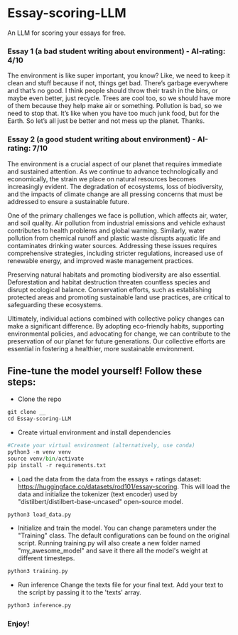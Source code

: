 # Essay-scoring-LLM
An LLM for scoring your essays for free.


### Essay 1 (a bad student writing about environment) - AI-rating: 4/10

The environment is like super important, you know? Like, we need to keep it clean and stuff because if not, things get bad. There’s garbage everywhere and that’s no good. I think people should throw their trash in the bins, or maybe even better, just recycle. Trees are cool too, so we should have more of them because they help make air or something. Pollution is bad, so we need to stop that. It’s like when you have too much junk food, but for the Earth. So let’s all just be better and not mess up the planet. Thanks.

### Essay 2 (a good student writing about environment) - AI-rating: 7/10

The environment is a crucial aspect of our planet that requires immediate and sustained attention. As we continue to advance technologically and economically, the strain we place on natural resources becomes increasingly evident. The degradation of ecosystems, loss of biodiversity, and the impacts of climate change are all pressing concerns that must be addressed to ensure a sustainable future.

One of the primary challenges we face is pollution, which affects air, water, and soil quality. Air pollution from industrial emissions and vehicle exhaust contributes to health problems and global warming. Similarly, water pollution from chemical runoff and plastic waste disrupts aquatic life and contaminates drinking water sources. Addressing these issues requires comprehensive strategies, including stricter regulations, increased use of renewable energy, and improved waste management practices.

Preserving natural habitats and promoting biodiversity are also essential. Deforestation and habitat destruction threaten countless species and disrupt ecological balance. Conservation efforts, such as establishing protected areas and promoting sustainable land use practices, are critical to safeguarding these ecosystems.

Ultimately, individual actions combined with collective policy changes can make a significant difference. By adopting eco-friendly habits, supporting environmental policies, and advocating for change, we can contribute to the preservation of our planet for future generations. Our collective efforts are essential in fostering a healthier, more sustainable environment.


## Fine-tune the model yourself! Follow these steps:
* Clone the repo
```python
git clone __
cd Essay-scoring-LLM
```
* Create virtual environment and install dependencies
```python
#Create your virtual environment (alternatively, use conda)
python3 -m venv venv
source venv/bin/activate
pip install -r requirements.txt
```
* Load the data from the data from the essays + ratings dataset: https://huggingface.co/datasets/rod101/essay-scoring.
This will load the data and initialize the tokenizer (text encoder) used by "distilbert/distilbert-base-uncased" open-source model.
```python
python3 load_data.py
```
* Initialize and train the model.
You can change parameters under the "Training" class. The default configurations can be found on the original script.
Running training.py will also create a new folder named "my_awesome_model" and save it there all the model's weight at different timesteps.
```python
python3 training.py
```

* Run inference
Change the texts file for your final text. Add your text to the script by passing it to the 'texts' array. 
```python
python3 inference.py
```

### Enjoy!




